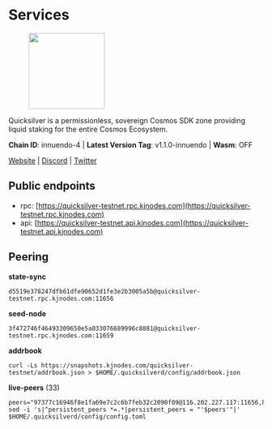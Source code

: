 # Services

<figure><img src="https://raw.githubusercontent.com/kj89/testnet_manuals/main/pingpub/logos/quicksilver.png" width="150" alt=""><figcaption></figcaption></figure>

Quicksilver is a permissionless, sovereign Cosmos SDK zone providing liquid staking for the entire Cosmos Ecosystem.

**Chain ID**: innuendo-4 | **Latest Version Tag**: v1.1.0-innuendo | **Wasm**: OFF

[Website](https://quicksilver.zone) | [Discord](https://discord.gg/quicksilverprotocol) | [Twitter](https://twitter.com/quicksilverzone)


## Public endpoints

* rpc: [https://quicksilver-testnet.rpc.kjnodes.com](https://quicksilver-testnet.rpc.kjnodes.com)
* api: [https://quicksilver-testnet.api.kjnodes.com](https://quicksilver-testnet.api.kjnodes.com)

## Peering

**state-sync**

```
d5519e378247dfb61dfe90652d1fe3e2b3005a5b@quicksilver-testnet.rpc.kjnodes.com:11656
```

**seed-node**

```
3f472746f46493309650e5a033076689996c8881@quicksilver-testnet.rpc.kjnodes.com:11659
```

**addrbook**
```
curl -Ls https://snapshots.kjnodes.com/quicksilver-testnet/addrbook.json > $HOME/.quicksilverd/config/addrbook.json
```

**live-peers** (33)
```
peers="97377c16946f8e1fa69e7c2c6b7feb32c2090f09@116.202.227.117:11656,858ba6bc33a6d13fdd9ddad344d788dcf91cf565@142.132.151.99:15651,d4d83e209a2b096859821228ea17475f9a487a48@23.88.0.170:15651,3519e61e653db97f5d1c7f1bec9b0072bca4d5fe@144.76.45.59:16656,13564ca7ffcc8fa6bcc6d405c96fe8c724ec17da@88.99.213.25:11656,cfbf02b41e7fe78d51abfa93f342afd0687203c0@212.227.151.143:36656,41f7d7004cace7bd1760a5f980a86123700c8f1d@185.146.148.116:26656,c9a74cdd754a8ccc9243ac2b245e4caaa78695aa@45.85.147.96:26656,a37474c1f254cd4b16d924327a755c914e8e7d86@65.109.30.53:26656,796e72ffc343c187cd5e8397c0c09c0671d228e0@185.16.39.51:26656,c4489720ba051c79f5bb16ae5d81341b0f248e19@34.240.190.194:26656,3c48a780b85d248e34e63eca5d44c624f93d09d5@135.181.59.162:11156,e0f0703e9ce343c46e0ec01b19216715e817b358@65.109.85.170:28656,2be586e675b0f55c96905cc83496861c64112f44@65.108.99.224:56656,22a393fe9174c29081ad8aeaf14ce01b9a79d8c6@159.203.28.113:26656,fd10105bbfaaf9d45aafe13a34cdaed9cdca239d@51.89.7.235:26650,261f4e3ce3b764dc5857bba2da175a78298edb9f@64.20.52.2:21026,532625a997a6f891405202968607f72afe004f15@202.61.225.157:26666,5c2a752c9b1952dbed075c56c600c3a79b58c395@95.214.55.232:27026,2013b38382d3294584dbb9f90a156978c6fa2550@5.161.142.236:11656,46f97e49a49694aead28c27be2c19300f509e273@65.108.129.94:26656,c409d9297f85d1290b4d6b208a1e66015c51434d@5.161.145.173:26656,2096650d8586b858d3369205f3b46ac4c765bc8e@65.109.53.155:26656,c133c4c0c7034c8c345330f394984ad08092fc14@138.201.17.11:27656,8ff8a186fe9cbc70d0f34891fa051f87e561a48b@158.160.0.93:26656,03332cdbc3d354846a18992effbb8c20aa28f52a@65.21.133.125:28656,2caa7ddd45818914e96f540d2fc71784826bc660@161.97.155.94:26656,bdb93c655989b2c1882339fabb013317066dda56@95.214.52.138:26676,d519bc76d280f1dff121d04c2f90b5d674ad4c98@185.100.232.77:20026,66f9d8f52a4637dc9215cdaa8dc2977633e52bbf@95.217.144.121:26656,78acdbabc08231765444b3143a222d433a5157e1@142.132.205.94:15651,ee6bae1a6d4a1e07f1e4bc7963cabedc6b73426e@94.130.137.119:26656,16ee07fe843fc4a60917ae703c32c957581ea557@65.109.90.33:11156"
sed -i 's|^persistent_peers *=.*|persistent_peers = "'$peers'"|' $HOME/.quicksilverd/config/config.toml
```
